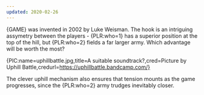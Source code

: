 ```yaml
---
updated: 2020-02-26
---
```


{GAME} was invented in 2002 by Luke Weisman. The hook is an intriguing assymetry between the players - {PLR:who=1} has a superior position at the top of the hill, but {PLR:who=2} fields a far larger army. Which advantage will be worth the most?

{PIC:name=uphillbattle.jpg,title=A suitable soundtrack?,cred=Picture by Uphill Battle,credurl=https://uphillbattle.bandcamp.com/}

The clever uphill mechanism also ensures that tension mounts as the game progresses, since the {PLR:who=2} army trudges inevitably closer.
